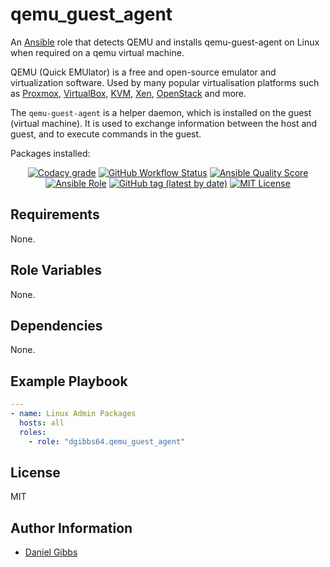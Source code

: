 # qemu_guest_agent

An [Ansible](https://www.ansible.com) role that detects QEMU and installs qemu-guest-agent on Linux when required on a qemu virtual machine.

QEMU (Quick EMUlator) is a free and open-source emulator and virtualization software. Used by many popular virtualisation platforms such as [Proxmox](https://www.proxmox.com/en/), [VirtualBox](https://www.virtualbox.org/), [KVM](https://www.linux-kvm.org/page/Main_Page), [Xen](https://xenproject.org/), [OpenStack](https://www.openstack.org/) and more.

The `qemu-guest-agent` is a helper daemon, which is installed on the guest (virtual machine). It is used to exchange information between the host and guest, and to execute commands in the guest.

Packages installed:

<p align="center">
<a href="https://app.codacy.com/gh/dgibbs64/ansible-role-qemu_guest_agent"><img src="https://img.shields.io/codacy/grade/1a892d499efd4dabb73beffa8d64ed01?logo=codacy&style=flat-square" alt="Codacy grade"></a>
<a href="https://github.com/dgibbs64/ansible-role-qemu_guest_agent/actions/workflows/molecule.yml"><img alt="GitHub Workflow Status" src="https://img.shields.io/github/actions/workflow/status/dgibbs64/ansible-role-qemu_guest_agent/molecule.yml?label=molecule&logo=ansible&style=flat-square"></a>
<a href="https://galaxy.ansible.com/dgibbs64/qemu_guest_agent"><img alt="Ansible Quality Score" src="https://img.shields.io/ansible/quality/61041?logo=ansible&style=flat-square"></a>
<a href="https://galaxy.ansible.com/dgibbs64/qemu_guest_agent"><img alt="Ansible Role" src="https://img.shields.io/ansible/role/d/61041?color=EE0000&logo=ansible&style=flat-square"></a>
<a href="https://galaxy.ansible.com/dgibbs64/qemu_guest_agent"><img alt="GitHub tag (latest by date)" src="https://img.shields.io/github/v/tag/dgibbs64/ansible-role-qemu_guest_agent?color=EE0000&label=release&logo=ansible&style=flat-square"></a>
<a href="https://github.com/dgibbs64/ansible-role-qemu_guest_agent/blob/main/LICENSE.md"><img src="https://img.shields.io/github/license/dgibbs64/ansible-role-qemu_guest_agent?style=flat-square" alt="MIT License"></a>
</p>

## Requirements

None.

## Role Variables

None.

## Dependencies

None.

## Example Playbook

```yaml
---
- name: Linux Admin Packages
  hosts: all
  roles:
    - role: "dgibbs64.qemu_guest_agent"
```

## License

MIT

## Author Information

- [Daniel Gibbs](https://danielgibbs.co.uk)
